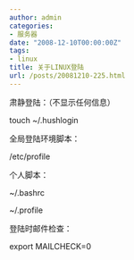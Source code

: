 ```yaml
---
author: admin
categories:
- 服务器
date: "2008-12-10T00:00:00Z"
tags:
- linux
title: 关于LINUX登陆
url: /posts/20081210-225.html
---
```

肃静登陆：（不显示任何信息）

touch ~/.hushlogin

全局登陆环境脚本：

/etc/profile

个人脚本：

~/.bashrc

~/.profile

登陆时邮件检查：

export MAILCHECK=0